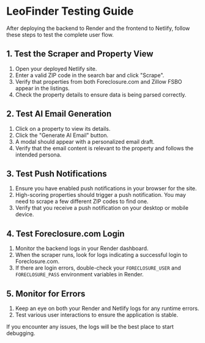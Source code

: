 # LeoFinder Testing Guide

After deploying the backend to Render and the frontend to Netlify, follow these steps to test the complete user flow.

## 1. Test the Scraper and Property View

1.  Open your deployed Netlify site.
2.  Enter a valid ZIP code in the search bar and click "Scrape".
3.  Verify that properties from both Foreclosure.com and Zillow FSBO appear in the listings.
4.  Check the property details to ensure data is being parsed correctly.

## 2. Test AI Email Generation

1.  Click on a property to view its details.
2.  Click the "Generate AI Email" button.
3.  A modal should appear with a personalized email draft.
4.  Verify that the email content is relevant to the property and follows the intended persona.

## 3. Test Push Notifications

1.  Ensure you have enabled push notifications in your browser for the site.
2.  High-scoring properties should trigger a push notification. You may need to scrape a few different ZIP codes to find one.
3.  Verify that you receive a push notification on your desktop or mobile device.

## 4. Test Foreclosure.com Login

1.  Monitor the backend logs in your Render dashboard.
2.  When the scraper runs, look for logs indicating a successful login to Foreclosure.com.
3.  If there are login errors, double-check your `FORECLOSURE_USER` and `FORECLOSURE_PASS` environment variables in Render.

## 5. Monitor for Errors

1.  Keep an eye on both your Render and Netlify logs for any runtime errors.
2.  Test various user interactions to ensure the application is stable.

If you encounter any issues, the logs will be the best place to start debugging.